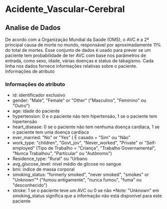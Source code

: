 # Acidente_Vascular-Cerebral
## Analise de Dados

De acordo com a Organização Mundial da Saúde (OMS), o AVC é a 2ª principal causa de morte no mundo, responsável por aproximadamente 11% do total de mortes.
Esse conjunto de dados é usado para prever se um paciente tem probabilidade de ter AVC com base nos parâmetros de entrada, como sexo, idade, várias doenças e status de tabagismo. Cada linha nos dados fornece informações relativas sobre o paciente.
Informações de atributo

### Informações do atributo

* id: identificador exclusivo
* gender: "Male", "Female" or "Other" ("Masculino", "Feminino" ou "Outro")
* age: idade do paciente
* hypertension: 0 e o paciente não tem hipertensão, 1 se o paciente tem hipertensão
* heart_disease: 0 se o paciente não tem nenhuma doença cardíaca, 1 se o paciente tem uma doença cardíaca
* ever_married: "No" or "Yes" ( É casado = "Sim" ou "Não"
* work_type: "children", "Govt_jov", "Never_worked", "Private" or "Self-employed" (Tipo de Trabalho = "Criança", "Trabalho Governamental", "Nunca Trabalhou", "Particular" ou "Autônomo")
* Residence_type: "Rural" ou "Urbano
* avg_glucose_level: nível médio de glicose no sangue
* bmi: índice de massa corporal
* smoking_status: "formerly smoked", "never smoked", "smokes" or "Unknown"* ("fumou antigamente", "nunca fumou", "fuma" ou "desconhecido")
* stroke: 1 se o paciente teve um AVC ou 0 se não *Note: "Unknown" em smoking_status significa que a informação não está disponível para este paciente

